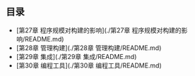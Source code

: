 ## 目录

- [第27章 程序规模对构建的影响](./第27章 程序规模对构建的影响/README.md)
- [第28章 管理构建](./第28章 管理构建/README.md)
- [第29章 集成](./第29章 集成/README.md)
- [第30章 编程工具](./第30章 编程工具/README.md)
